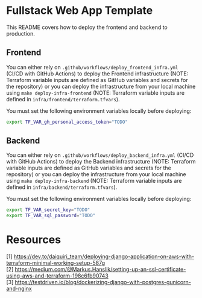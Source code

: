 # Fullstack Web App Template

This README covers how to deploy the frontend and backend to production.

## Frontend

You can either rely on `.github/workflows/deploy_frontend_infra.yml` (CI/CD with GitHub Actions) to deploy the Frontend infrastructure (NOTE: Terraform variable inputs are defined as GitHub variables and secrets for the repository) or you can deploy the infrastructure from your local machine using `make deploy-infra-frontend` (NOTE: Terraform variable inputs are defined in `infra/frontend/terraform.tfvars`).

You must set the following environment variables locally before deploying:

```bash
export TF_VAR_gh_personal_access_token="TODO"
```

## Backend

You can either rely on `.github/workflows/deploy_backend_infra.yml` (CI/CD with GitHub Actions) to deploy the Backend infrastructure (NOTE: Terraform variable inputs are defined as GitHub variables and secrets for the repository) or you can deploy the infrastructure from your local machine using `make deploy-infra-backend` (NOTE: Terraform variable inputs are defined in `infra/backend/terraform.tfvars`).

You must set the following environment variables locally before deploying:

```bash
export TF_VAR_secret_key="TODO"
export TF_VAR_sql_password="TODO"
```

# Resources

[1] https://dev.to/daiquiri_team/deploying-django-application-on-aws-with-terraform-minimal-working-setup-587g \
[2] https://medium.com/@Markus.Hanslik/setting-up-an-ssl-certificate-using-aws-and-terraform-198c6fb90743 \
[3] https://testdriven.io/blog/dockerizing-django-with-postgres-gunicorn-and-nginx
